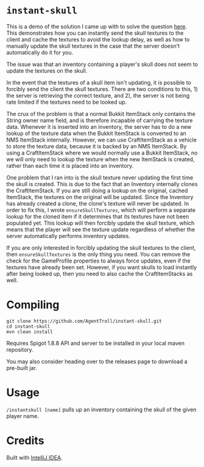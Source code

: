 # `instant-skull`

This is a demo of the solution I came up with to solve the
question [here](https://www.spigotmc.org/threads/skull-texture.364457/).
This demonstrates how you can instantly send the skull
textures to the client and cache the textures to avoid the
lookup delay, as well as how to manually update the skull
textures in the case that the server doesn't automatically
do it for you.

The issue was that an inventory containing a player's skull
does not seem to update the textures on the skull.

In the event that the textures of a skull item isn't
updating, it is possible to forcibly send the client the
skull textures. There are two conditions to this, 1) the
server is retrieving the correct texture, and 2), the server
is not being rate limited if the textures need to be looked
up.

The crux of the problem is that a normal Bukkit ItemStack
only contains the String owner name field, and is therefore
incapable of carrying the texture data. Whenever it is
inserted into an inventory, the server has to do a new
lookup of the texture data when the Bukkit ItemStack is
converted to an NMS ItemStack internally. However, we can
use CraftItemStack as a vehicle to store the texture data,
because it is backed by an NMS ItemStack. By using a
CraftItemStack where we would normally use a Bukkit
ItemStack, no we will only need to lookup the texture when
the new ItemStack is created, rather than each time it is
placed into an inventory.

One problem that I ran into is the skull texture never
updating the first time the skull is created. This is due to
the fact that an Inventory internally clones the
CraftItemStack. If you are still doing a lookup on the
original, cached ItemStack, the textures on the original
will be updated. Since the Inventory has already created a
clone, the clone's texture will never be updated. In order
to fix this, I wrote `ensureSkullTextures`, which will
perform a separate lookup for the cloned item if it
determines that its textures have not been populated yet.
This lookup will then forcibly update the skull texture,
which means that the player will see the texture update
regardless of whether the server automatically performs
inventory updates.

If you are only interested in forcibly updating the skull
textures to the client, then `ensureSkullTextures` is the
only thing you need. You can remove the check for the
GameProfile properties to always force updates, even if the
textures have already been set. However, if you want skulls
to load instantly after being looked up, then you need to
also cache the CraftItemStacks as well.

# Compiling

``` shell
git clone https://github.com/AgentTroll/instant-skull.git
cd instant-skull
mvn clean install
```

Requires Spigot 1.8.8 API and server to be installed in your
local maven repository.

You may also consider heading over to the releases page to
download a pre-built jar.

# Usage

`/instantskull [name]` pulls up an inventory containing the
skull of the given player name.

# Credits

Built with [IntelliJ IDEA](https://www.jetbrains.com/idea/).
